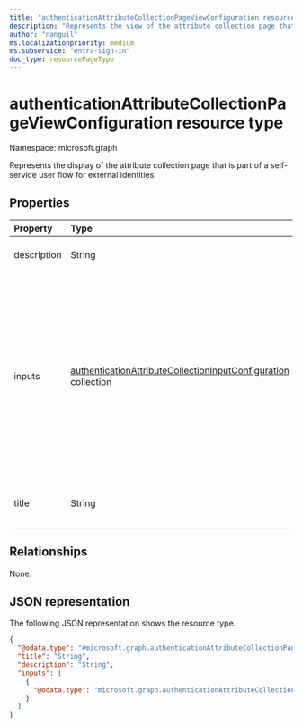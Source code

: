 ```yaml
---
title: "authenticationAttributeCollectionPageViewConfiguration resource type"
description: "Represents the view of the attribute collection page that is part of a self-service user flow for external identities."
author: "nanguil"
ms.localizationpriority: medium
ms.subservice: "entra-sign-in"
doc_type: resourcePageType
---
```


# authenticationAttributeCollectionPageViewConfiguration resource type

Namespace: microsoft.graph

Represents the display of the attribute collection page that is part of a self-service user flow for external identities.

## Properties
|Property|Type|Description|
|:---|:---|:---|
|description|String|The description of the page.|
|inputs|[authenticationAttributeCollectionInputConfiguration](../resources/authenticationattributecollectioninputconfiguration.md) collection|The display configuration of attributes being collected on the attribute collection page. You must specify all attributes that you want to retain, otherwise they're removed from the user flow.|
|title|String|The title of the attribute collection page.|

## Relationships
None.

## JSON representation
The following JSON representation shows the resource type.
<!-- {
  "blockType": "resource",
  "@odata.type": "microsoft.graph.authenticationAttributeCollectionPageViewConfiguration"
}
-->
``` json
{
  "@odata.type": "#microsoft.graph.authenticationAttributeCollectionPageViewConfiguration",
  "title": "String",
  "description": "String",
  "inputs": [
    {
      "@odata.type": "microsoft.graph.authenticationAttributeCollectionInputConfiguration"
    }
  ]
}
```

